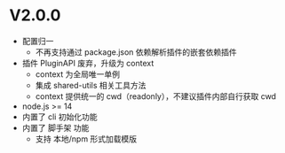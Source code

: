 # V2.0.0

- 配置归一
  - 不再支持通过 package.json 依赖解析插件的嵌套依赖插件
- 插件 PluginAPI 废弃，升级为 context
  - context 为全局唯一单例
  - 集成 shared-utils 相关工具方法
  - context 提供统一的 cwd（readonly），不建议插件内部自行获取 cwd
- node.js >= 14
- 内置了 cli 初始化功能
- 内置了 脚手架 功能
  - 支持 本地/npm 形式加载模版